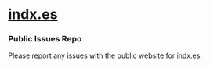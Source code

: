 # [indx.es](https://indx.es)

### Public Issues Repo

Please report any issues with the public website for [indx.es](https://indx.es).
